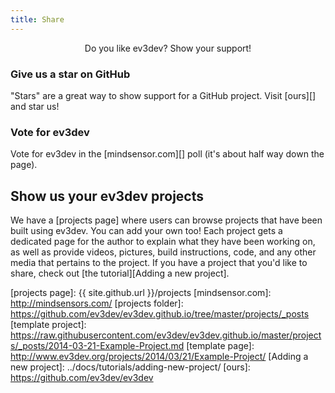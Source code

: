 ```yaml
---
title: Share
---
```

<div class="lead">
    <center>
        Do you like ev3dev? Show your support!
    </center>
</div>

<div class="row">
    <div class="col-md-6" markdown="1">
<h3><span class="glyphicon glyphicon-star heading-icon"></span>Give us a star on GitHub</h3>
"Stars" are a great way to show support for a GitHub project. Visit [ours][] and star us!
</div>
    <div class="col-md-6" markdown="1">
<h3><span class="glyphicon glyphicon-check heading-icon"></span>Vote for ev3dev</h3>
Vote for ev3dev in the [mindsensor.com][] poll (it's about half way down
the page).
</div>
</div>

Show us your ev3dev projects
------------------------

We have a [projects page] where users can browse projects that have
been built using ev3dev. You can add your own too!  Each project gets a
dedicated page for the author to explain what they have been working on, as
well as provide videos, pictures, build instructions, code, and any other media
that pertains to the project. If you have a project that you'd like to share,
check out [the tutorial][Adding a new project].

[projects page]: {{ site.github.url }}/projects
[mindsensor.com]: http://mindsensors.com/
[projects folder]: https://github.com/ev3dev/ev3dev.github.io/tree/master/projects/_posts
[template project]: https://raw.githubusercontent.com/ev3dev/ev3dev.github.io/master/projects/_posts/2014-03-21-Example-Project.md
[template page]: http://www.ev3dev.org/projects/2014/03/21/Example-Project/
[Adding a new project]: ../docs/tutorials/adding-new-project/
[ours]: https://github.com/ev3dev/ev3dev
